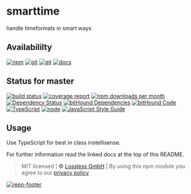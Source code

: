 # smarttime

handle timeformats in smart ways

## Availabililty

[![npm](https://pushrocks.gitlab.io/assets/repo-button-npm.svg)](https://www.npmjs.com/package/smarttime)
[![git](https://pushrocks.gitlab.io/assets/repo-button-git.svg)](https://GitLab.com/pushrocks/smarttime)
[![git](https://pushrocks.gitlab.io/assets/repo-button-mirror.svg)](https://github.com/pushrocks/smarttime)
[![docs](https://pushrocks.gitlab.io/assets/repo-button-docs.svg)](https://pushrocks.gitlab.io/smarttime/)

## Status for master

[![build status](https://GitLab.com/pushrocks/smarttime/badges/master/build.svg)](https://GitLab.com/pushrocks/smarttime/commits/master)
[![coverage report](https://GitLab.com/pushrocks/smarttime/badges/master/coverage.svg)](https://GitLab.com/pushrocks/smarttime/commits/master)
[![npm downloads per month](https://img.shields.io/npm/dm/smarttime.svg)](https://www.npmjs.com/package/smarttime)
[![Dependency Status](https://david-dm.org/pushrocks/smarttime.svg)](https://david-dm.org/pushrocks/smarttime)
[![bitHound Dependencies](https://www.bithound.io/github/pushrocks/smarttime/badges/dependencies.svg)](https://www.bithound.io/github/pushrocks/smarttime/master/dependencies/npm)
[![bitHound Code](https://www.bithound.io/github/pushrocks/smarttime/badges/code.svg)](https://www.bithound.io/github/pushrocks/smarttime)
[![TypeScript](https://img.shields.io/badge/TypeScript-2.x-blue.svg)](https://nodejs.org/dist/latest-v6.x/docs/api/)
[![node](https://img.shields.io/badge/node->=%206.x.x-blue.svg)](https://nodejs.org/dist/latest-v6.x/docs/api/)
[![JavaScript Style Guide](https://img.shields.io/badge/code%20style-standard-brightgreen.svg)](http://standardjs.com/)

## Usage

Use TypeScript for best in class instellisense.

For further information read the linked docs at the top of this README.

> MIT licensed | **&copy;** [Lossless GmbH](https://lossless.gmbh)
> | By using this npm module you agree to our [privacy policy](https://lossless.gmbH/privacy.html)

[![repo-footer](https://pushrocks.gitlab.io/assets/repo-footer.svg)](https://push.rocks)
